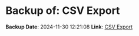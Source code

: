 # Backup of: CSV Export

**Backup Date**: 2024-11-30 12:21:08
**Link**: [CSV Export](https://przemienniki.eu/eksport-danych/csv/)
